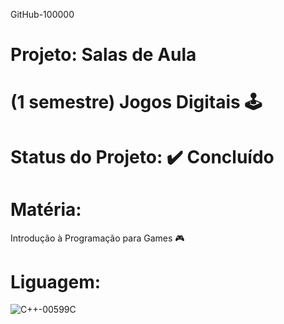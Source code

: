 GitHub-100000

# Projeto: Salas de Aula
# (1 semestre) Jogos Digitais 🕹️
# Status do Projeto: ✔️ Concluído

# Matéria:
Introdução à Programação para Games 🎮

# Liguagem:

![C++-00599C](https://github.com/Feibrin/salas_aulas/assets/129807664/b8061f32-0a63-45c6-b7b9-6de8917b3253)
